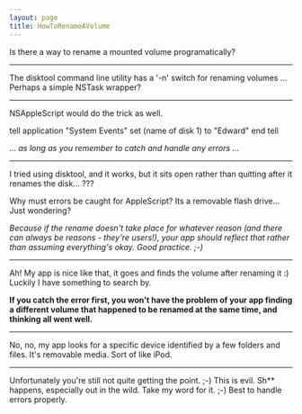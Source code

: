 ```yaml
---
layout: page
title: HowToRenameAVolume
---
```


Is there a way to rename a mounted volume programatically?

----
The disktool command line utility has a '-n' switch for renaming volumes ... Perhaps a simple NSTask wrapper?

----

NSAppleScript would do the trick as well.

    
tell application "System Events"
	set (name of disk 1) to "Edward"
end tell


*... as long as you remember to catch and handle any errors ...*

----

I tried using disktool, and it works, but it sits open rather than quitting after it renames the disk... ???

Why must errors be caught for AppleScript? Its a removable flash drive... Just wondering?

*Because if the rename doesn't take place for whatever reason (and there can always be reasons - they're users!), your app should reflect that rather than assuming everything's okay. Good practice. ;-)*

----

Ah! My app is nice like that, it goes and finds the volume after renaming it :) Luckily I have something to search by.

**If you catch the error first, you won't have the problem of your app finding a different volume that happened to be renamed at the same time, and thinking all went well.**

----

No, no, my app looks for a specific device identified by a few folders and files. It's removable media. Sort of like iPod.

----

Unfortunately you're still not quite getting the point. ;-) This is evil. Sh** happens, especially out in the wild. Take my word for it. ;-) Best to handle errors properly.

